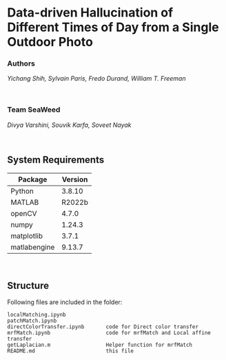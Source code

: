 # Data-driven Hallucination of Different Times of Day from a Single Outdoor Photo
### Authors
*Yichang Shih,* 
*Sylvain Paris,* 
*Fredo Durand,* 
*William T. Freeman*

<br>

### Team SeaWeed
*Divya Varshini,*
*Souvik Karfa,*
*Soveet Nayak*

<br>

## System Requirements
| Package | Version  |
| ------  | -------- | 
| Python  |  3.8.10  |
| MATLAB   |  R2022b  |
| openCV  |  4.7.0   |
| numpy   |  1.24.3  |
| matplotlib   |  3.7.1  |
| matlabengine   |  9.13.7  |

<br>

## Structure
Following files are included in the folder:

    localMatching.ipynb             
    patchMatch.ipynb                
    directColorTransfer.ipynb       code for Direct color transfer 
    mrfMatch.ipynb                  code for mrfMatch and Local affine transfer
    getLaplacian.m                  Helper function for mrfMatch
    README.md                       this file
